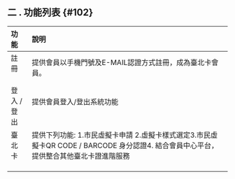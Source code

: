 ## **二 . 功能列表** {#102}

| 功能 | 說明 |
| :--- | :---|
| 註冊           |提供會員以手機門號及E-MAIL認證方式註冊，成為臺北卡會員。                                                          |
| 登入  /  登出  | 提供會員登入/登出系統功能                                                                                      |
| 臺北卡         |提供下列功能: 1.市民虛擬卡申請 2.虛擬卡樣式選定3.市民虛擬卡QR CODE / BARCODE 身分認證4. 結合會員中心平台， 提供整合其他臺北卡證進階服務                                                                                                                          |

